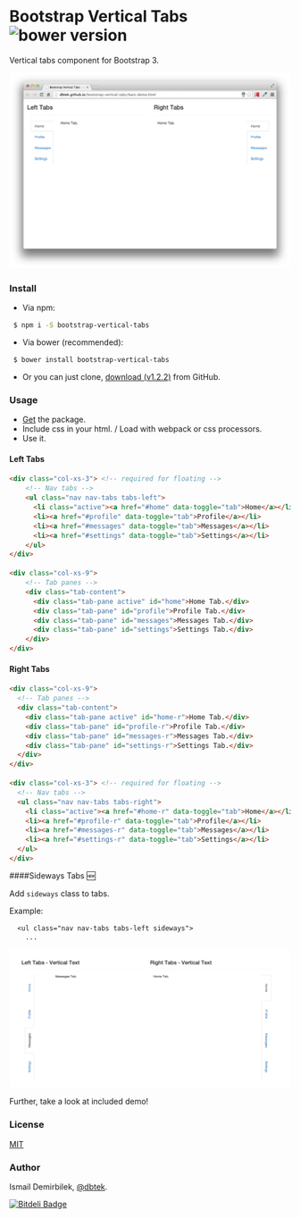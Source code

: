 Bootstrap Vertical Tabs ![bower version](http://img.shields.io/bower/v/bootstrap-vertical-tabs.svg)
=======================

Vertical tabs component for Bootstrap 3.

![screenshot](screenshot.png)

### Install
* Via npm:
```bash
 $ npm i -S bootstrap-vertical-tabs
```
* Via bower (recommended):
```bash
 $ bower install bootstrap-vertical-tabs
```
* Or you can just clone, [download (v1.2.2)](https://github.com/dbtek/bootstrap-vertical-tabs/archive/1.2.2.zip) from GitHub.

### Usage

* [Get](https://github.com/dbtek/bootstrap-vertical-tabs#install) the package.
* Include css in your html. / Load with webpack or css processors.
* Use it.

#### Left Tabs
```html
<div class="col-xs-3"> <!-- required for floating -->
    <!-- Nav tabs -->
    <ul class="nav nav-tabs tabs-left">
      <li class="active"><a href="#home" data-toggle="tab">Home</a></li>
      <li><a href="#profile" data-toggle="tab">Profile</a></li>
      <li><a href="#messages" data-toggle="tab">Messages</a></li>
      <li><a href="#settings" data-toggle="tab">Settings</a></li>
    </ul>
</div>

<div class="col-xs-9">
    <!-- Tab panes -->
    <div class="tab-content">
      <div class="tab-pane active" id="home">Home Tab.</div>
      <div class="tab-pane" id="profile">Profile Tab.</div>
      <div class="tab-pane" id="messages">Messages Tab.</div>
      <div class="tab-pane" id="settings">Settings Tab.</div>
    </div>
</div>
```

#### Right Tabs
```html
<div class="col-xs-9">
  <!-- Tab panes -->
  <div class="tab-content">
    <div class="tab-pane active" id="home-r">Home Tab.</div>
    <div class="tab-pane" id="profile-r">Profile Tab.</div>
    <div class="tab-pane" id="messages-r">Messages Tab.</div>
    <div class="tab-pane" id="settings-r">Settings Tab.</div>
  </div>
</div>

<div class="col-xs-3"> <!-- required for floating -->
  <!-- Nav tabs -->
  <ul class="nav nav-tabs tabs-right">
    <li class="active"><a href="#home-r" data-toggle="tab">Home</a></li>
    <li><a href="#profile-r" data-toggle="tab">Profile</a></li>
    <li><a href="#messages-r" data-toggle="tab">Messages</a></li>
    <li><a href="#settings-r" data-toggle="tab">Settings</a></li>
  </ul>
</div>
```
####Sideways Tabs :new:

Add `sideways` class to tabs.

Example:
```
  <ul class="nav nav-tabs tabs-left sideways">
    ...
```

![screenshot vertical texts](screenshot-v.png)

Further, take a look at included demo!

### License
[MIT](opensource.org/licenses/MIT)

### Author
Ismail Demirbilek, [@dbtek](http://twitter.com/dbtek).


[![Bitdeli Badge](https://d2weczhvl823v0.cloudfront.net/dbtek/bootstrap-vertical-tabs/trend.png)](https://bitdeli.com/free "Bitdeli Badge")
